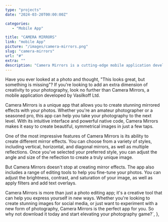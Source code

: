 ```yaml
---
type: "projects"
date: "2024-03-20T00:00:00Z"

categories: 
   - "Mobile App"

title: "CAMERA MIRRORS"
link: "mobile App"
picture: "/images/camera-mirrors.png"
slug: "camera-mirrors"
url: "#"
extra: ""
description: "Camera Mirrors is a cutting-edge mobile application developed by me during my time at Vasilkoff Ltd. This app is designed to elevate photography to the next level by allowing users to create stunning mirrored effects with their photos. By leveraging native code, Camera Mirrors provides seamless performance and a user-friendly experience. With this app, anyone can transform their ordinary photos into extraordinary masterpieces."
---
```

Have you ever looked at a photo and thought, "This looks great, but something is missing"? If you're looking to add an extra dimension of creativity to your photography, look no further than Camera Mirrors, a mobile application developed by Vasilkoff Ltd.

Camera Mirrors is a unique app that allows you to create stunning mirrored effects with your photos. Whether you're an amateur photographer or a seasoned pro, this app can help you take your photography to the next level. With its intuitive interface and powerful native code, Camera Mirrors makes it easy to create beautiful, symmetrical images in just a few taps.

One of the most impressive features of Camera Mirrors is its ability to create different mirror effects. You can choose from a variety of styles, including vertical, horizontal, and diagonal mirrors, as well as multiple reflections. Once you've selected your preferred style, you can adjust the angle and size of the reflection to create a truly unique image.

But Camera Mirrors doesn't stop at creating mirror effects. The app also includes a range of editing tools to help you fine-tune your photos. You can adjust the brightness, contrast, and saturation of your image, as well as apply filters and add text overlays.

Camera Mirrors is more than just a photo editing app; it's a creative tool that can help you express yourself in new ways. Whether you're looking to create stunning images for social media, or just want to experiment with a new form of photography, Camera Mirrors is the perfect app for you. So why not download it today and start elevating your photography game?`,
    },